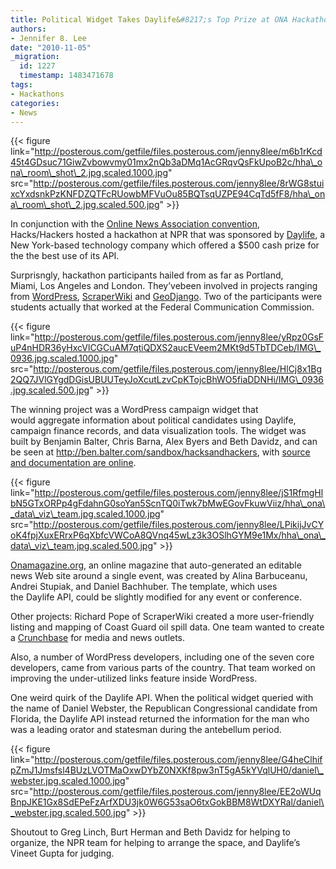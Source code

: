 ```yaml
---
title: Political Widget Takes Daylife&#8217;s Top Prize at ONA Hackathon
authors:
- Jennifer 8. Lee
date: "2010-11-05"
_migration:
  id: 1227
  timestamp: 1483471678
tags:
- Hackathons
categories:
- News
---
```


{{< figure link="http://posterous.com/getfile/files.posterous.com/jenny8lee/m6b1rKcd45t4GDsuc71GiwZvbowvmy01mx2nQb3aDMq1AcGRqvQsFkUpoB2c/hha\_ona\_room\_shot\_2.jpg.scaled.1000.jpg" src="http://posterous.com/getfile/files.posterous.com/jenny8lee/8rWG8stuixcYxdsnkPzKNFDZQTFcRUowbMFVuOu85BQTsqUZPE94CqTd5fF8/hha\_ona\_room\_shot\_2.jpg.scaled.500.jpg" >}}

In conjunction with the [Online News Association convention][1], Hacks/Hackers hosted a hackathon at NPR that was sponsored by [Daylife][2], a New York-based technology company which offered a $500 cash prize for the the best use of its API.

Surprisngly, hackathon participants hailed from as far as Portland, Miami, Los Angeles and London. They&#8217;vebeen involved in projects ranging from [WordPress][3], [ScraperWiki][4] and [GeoDjango][5]. Two of the participants were students actually that worked at the Federal Communication Commission.

{{< figure link="http://posterous.com/getfile/files.posterous.com/jenny8lee/yRpz0GsFuP4nHDR36yHxcVlCGCuAM7qtiQDXS2aucEVeem2MKt9d5TbTDCeb/IMG\_0936.jpg.scaled.1000.jpg" src="http://posterous.com/getfile/files.posterous.com/jenny8lee/HlCj8x1Bg2QQ7JVlGYgdDGisUBUUTeyJoXcutLzvCpKTojcBhWO5fiaDDNHi/IMG\_0936.jpg.scaled.500.jpg" >}}

The winning project was a WordPress campaign widget that would aggregate information about political candidates using Daylife, campaign finance records, and data visualization tools. The widget was built by Benjamin Balter, Chris Barna, Alex Byers and Beth Davidz, and can be seen at <http://ben.balter.com/sandbox/hacksandhackers>, with [source and documentation are online][6].

{{< figure link="http://posterous.com/getfile/files.posterous.com/jenny8lee/jS1RfmgHlbN5GTxORPp4gFdahnG0soYan5ScnTQ0iTwk7bMwEGovFkuwViiz/hha\_ona\_data\_viz\_team.jpg.scaled.1000.jpg" src="http://posterous.com/getfile/files.posterous.com/jenny8lee/LPikijJvCYoK4fpjXuxERrxP6qXbfcVWCoA8QVnq45wLz3k3OSlhGYM9e1Mx/hha\_ona\_data\_viz\_team.jpg.scaled.500.jpg" >}}

 [Onamagazine.org][7], an online magazine that auto-generated an editable news Web site around a single event, was created by Alina Barbuceanu, Andrei Stupiak, and Daniel Bachhuber. The template, which uses the Daylife API, could be slightly modified for any event or conference.

Other projects: Richard Pope of ScraperWiki created a more user-friendly listing and mapping of Coast Guard oil spill data. One team wanted to create a [Crunchbase][8] for media and news outlets.

Also, a number of WordPress developers, including one of the seven core developers, came from various parts of the country. That team worked on improving the under-utilized links feature inside WordPress.

One weird quirk of the Daylife API. When the political widget queried with the name of Daniel Webster, the Republican Congressional candidate from Florida, the Daylife API instead returned the information for the man who was a leading orator and statesman during the antebellum period.

{{< figure link="http://posterous.com/getfile/files.posterous.com/jenny8lee/G4heClhifpZmJ1Jmsfsl4BUzLVOTMaOxwDYbZ0NXKf8pw3nT5gA5kYVqlUH0/daniel\_webster.jpg.scaled.1000.jpg" src="http://posterous.com/getfile/files.posterous.com/jenny8lee/EE2oWUqBnpJKE1Gx8SdEPeFzArfXDU3jk0W6G53saO6txGokBBM8WtDXYRal/daniel\_webster.jpg.scaled.500.jpg" >}}

Shoutout to Greg Linch, Burt Herman and Beth Davidz for helping to organize, the NPR team for helping to arrange the space, and Daylife&#8217;s Vineet Gupta for judging.

 [1]: http://convention.journalists.org
 [2]: http://daylife.com
 [3]: http://wordpress.org
 [4]: http://ScraperWiki.org
 [5]: http://geodjango.org/
 [6]: http://wordpress.org/extend/plugins/visualization-of-campaign-coverage
 [7]: http://wordpress.org/extend/plugins/visualization-of-campaign-coverageOnamagazine.org
 [8]: http://www.crunchbase.com/
